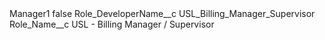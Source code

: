 <?xml version="1.0" encoding="UTF-8"?>
<CustomMetadata xmlns="http://soap.sforce.com/2006/04/metadata" xmlns:xsi="http://www.w3.org/2001/XMLSchema-instance" xmlns:xsd="http://www.w3.org/2001/XMLSchema">
    <label>Manager1</label>
    <protected>false</protected>
    <values>
        <field>Role_DeveloperName__c</field>
        <value xsi:type="xsd:string">USL_Billing_Manager_Supervisor</value>
    </values>
    <values>
        <field>Role_Name__c</field>
        <value xsi:type="xsd:string">USL - Billing Manager / Supervisor</value>
    </values>
</CustomMetadata>

